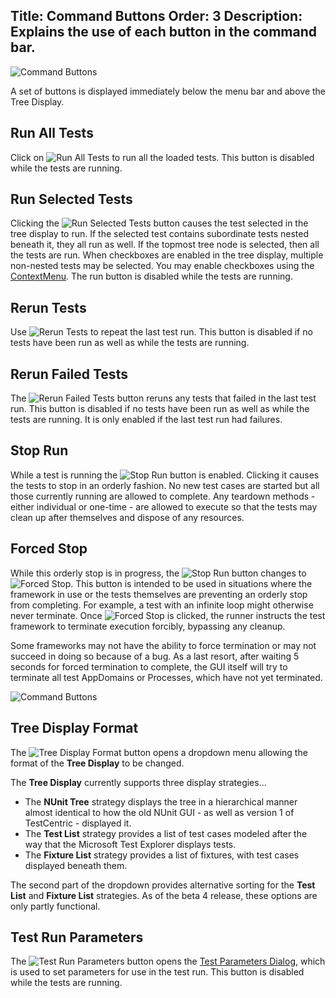 Title: Command Buttons
Order: 3
Description: Explains the use of each button in the command bar.
---
<img class="float-right" alt="Command Buttons" src="../img/command-buttons.png" />

A set of buttons is displayed immediately below the menu bar and above the Tree Display.

## Run All Tests

Click on ![Run All Tests](../img/run-all-button.png) to run all the loaded tests. This button is disabled while the tests are running.

## Run Selected Tests

Clicking the ![Run Selected Tests](../img/run-selected-button.png) button causes the test selected in the tree display to run. If the selected test contains subordinate tests nested beneath it, they all run as well. If the topmost tree node is selected, then all the tests are run. When checkboxes are enabled in the tree display, multiple non-nested tests may be selected. You may enable checkboxes using the [ContextMenu](./tree-display.html). The run button is disabled while the tests are running.

## Rerun Tests

Use ![Rerun Tests](../img/rerun-tests-button.png) to repeat the last test run. This button is disabled if no tests have been run as well as while the tests are running.

## Rerun Failed Tests

The ![Rerun Failed Tests](../img/rerun-failed-button.png) button reruns any tests that failed in the last test run. This button is disabled if no tests have been run as well as while the tests are running. It is only enabled if the last test run had failures.

## Stop Run

While a test is running the ![Stop Run](../img/stop-run-button.png) button is enabled. Clicking it causes the tests to stop in an orderly fashion. No new test cases are started but all those currently running are allowed to complete. Any teardown methods - either individual or one-time - are allowed to execute so that the tests may clean up after themselves and dispose of any resources.

## Forced Stop

While this orderly stop is in progress, the ![Stop Run](../img/stop-run-button.png) button changes to ![Forced Stop](../img/force-stop-button.png). This button is intended to be used in situations where the framework in use or the tests themselves are preventing an orderly stop from completing. For example, a test with an infinite loop might otherwise never terminate. Once ![Forced Stop](../img/force-stop-button.png) is clicked, the runner instructs the test framework to terminate execution forcibly, bypassing any cleanup.

Some frameworks may not have the ability to force termination or may not succeed in doing so because of a bug. As a last resort, after waiting 5 seconds for forced termination to complete, the GUI itself will try to terminate all test AppDomains or Processes, which have not yet terminated.

<img class="float-right" alt="Command Buttons" src="../img/tree-display-dropdown.png" />

## Tree Display Format

The ![Tree Display Format](../img/tree-display-button.png) button opens a dropdown menu allowing the format of the **Tree Display** to be changed.

The **Tree Display** currently supports three display strategies...

* The **NUnit Tree** strategy displays the tree in a hierarchical manner almost identical to how the old NUnit GUI - as well as version 1 of TestCentric - displayed it.
* The **Test List** strategy provides a list of test cases modeled after the way that the Microsoft Test Explorer displays tests.
* The **Fixture List** strategy provides a list of fixtures, with test cases displayed beneath them.

The second part of the dropdown provides alternative sorting for the **Test List** and **Fixture List** strategies. As of the beta 4 release,
these options are only partly functional.

## Test Run Parameters

The ![Test Run Parameters](../img/test-parameters-button.png) button opens the [Test Parameters Dialog](./test-parameters-dialog.html), which is used to set parameters for use in the test run. This button is disabled while the tests are running.
